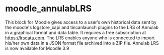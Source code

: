 # moodle_annulabLRS
This block for Moodle gives access to a user’s own historical data sent by the moodle's logstore_xapi and tincanlaunch plugins to the LRS of Annulab in a graphical format and data table.  It requires a free subscription at https://lrsdata.com.  The LRS enables anyone who is connected to import his/her own data in a JSON format file archived into a ZIP file.
Annulab LRS is now available for Moodle 3.9
